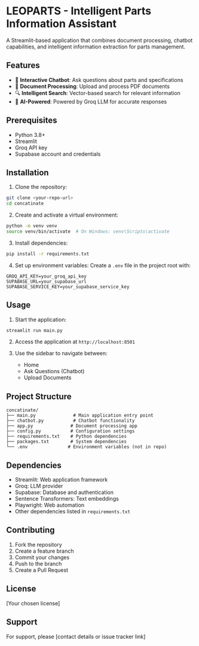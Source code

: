 # LEOPARTS - Intelligent Parts Information Assistant

A Streamlit-based application that combines document processing, chatbot capabilities, and intelligent information extraction for parts management.

## Features

- 💬 **Interactive Chatbot**: Ask questions about parts and specifications
- 📄 **Document Processing**: Upload and process PDF documents
- 🔍 **Intelligent Search**: Vector-based search for relevant information
- 🤖 **AI-Powered**: Powered by Groq LLM for accurate responses

## Prerequisites

- Python 3.8+
- Streamlit
- Groq API key
- Supabase account and credentials

## Installation

1. Clone the repository:
```bash
git clone <your-repo-url>
cd concatinate
```

2. Create and activate a virtual environment:
```bash
python -m venv venv
source venv/bin/activate  # On Windows: venv\Scripts\activate
```

3. Install dependencies:
```bash
pip install -r requirements.txt
```

4. Set up environment variables:
Create a `.env` file in the project root with:
```
GROQ_API_KEY=your_groq_api_key
SUPABASE_URL=your_supabase_url
SUPABASE_SERVICE_KEY=your_supabase_service_key
```

## Usage

1. Start the application:
```bash
streamlit run main.py
```

2. Access the application at `http://localhost:8501`

3. Use the sidebar to navigate between:
   - Home
   - Ask Questions (Chatbot)
   - Upload Documents

## Project Structure

```
concatinate/
├── main.py              # Main application entry point
├── chatbot.py           # Chatbot functionality
├── app.py              # Document processing app
├── config.py           # Configuration settings
├── requirements.txt    # Python dependencies
├── packages.txt        # System dependencies
└── .env               # Environment variables (not in repo)
```

## Dependencies

- Streamlit: Web application framework
- Groq: LLM provider
- Supabase: Database and authentication
- Sentence Transformers: Text embeddings
- Playwright: Web automation
- Other dependencies listed in `requirements.txt`

## Contributing

1. Fork the repository
2. Create a feature branch
3. Commit your changes
4. Push to the branch
5. Create a Pull Request

## License

[Your chosen license]

## Support

For support, please [contact details or issue tracker link] 
